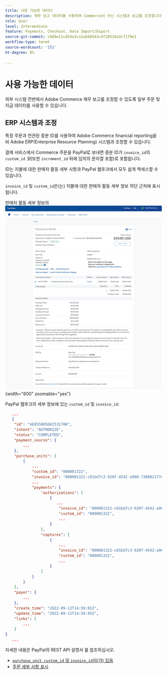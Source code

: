 ```yaml
---
title: 사용 가능한 데이터
description: 재무 보고 데이터를 사용하여 Commerce이 아닌 시스템과 보고를 조정합니다.
role: User
level: Intermediate
feature: Payments, Checkout, Data Import/Export
source-git-commit: cb69e11cd54a3ca1ab66543c4f28526a3cf1f9e1
workflow-type: tm+mt
source-wordcount: '152'
ht-degree: 0%

---
```


# 사용 가능한 데이터

외부 시스템 전반에서 Adobe Commerce 재무 보고를 조정할 수 있도록 일부 주문 및 지급 데이터를 사용할 수 있습니다.

## ERP 시스템과 조정

특정 주문과 연관된 증분 ID를 사용하여 Adobe Commerce financial reporting을 비 Adobe ERP(Enterprise Resource Planning) 시스템과 조정할 수 있습니다.

결제 서비스에서 Commerce 주문을 PayPal로 보내면 증분 ID가 `invoice_id`의 `custom_id` _및_(또한 `increment_id` 뒤에 임의의 문자열 포함)로 포함됩니다.

ID는 지불에 대한 판매자 활동 세부 사항과 PayPal 웹후크에서 모두 쉽게 액세스할 수 있습니다.

`invoice_id` 및 `custom_id`은(는) 지불에 대한 판매자 활동 세부 정보 하단 근처에 표시됩니다.

판매자 활동 세부 정보의 ![`custom_id`](assets/merchant-activity-ids.png){width="600" zoomable="yes"}

PayPal 웹후크의 세부 정보에 있는 `custom_id` 및 `invoice_id`:

```json
   ...
   {
    "id": "4E855005GK253170H",
    "intent": "AUTHORIZE",
    "status": "COMPLETED",
    "payment_source": {
        ...
    },
    "purchase_units": [
        {
            ...
            "custom_id": "000001322",
            "invoice_id": "000001322-c01bd7c3-920f-4542-a900-738082177e92",
            ...
            "payments": {
                "authorizations": [
                    {
                       ...
                        "invoice_id": "000001322-c01bd7c3-920f-4542-a900-738082177e92",
                        "custom_id": "000001322",
                        ...
                    }
                ],
                "captures": [
                    {
                        ...
                        "invoice_id": "000001322-c01bd7c3-920f-4542-a900-738082177e92",
                        "custom_id": "000001322",
                        ...
                    }
                ]
            }
        }
    ],
    "payer": {
        ...
    },
    "create_time": "2022-09-12T14:59:01Z",
    "update_time": "2022-09-12T14:59:45Z",
    "links": [
        ...
    ]
}
   ...
```

자세한 내용은 PayPal의 REST API 설명서 를 참조하십시오.

* [`purchase_unit`, `custom_id` 및 `invoice_id`이(가) 있음](https://developer.paypal.com/docs/api/orders/v2/#definition-purchase_unit)
* [주문 세부 사항 표시](https://developer.paypal.com/docs/api/orders/v2/#orders_get)
